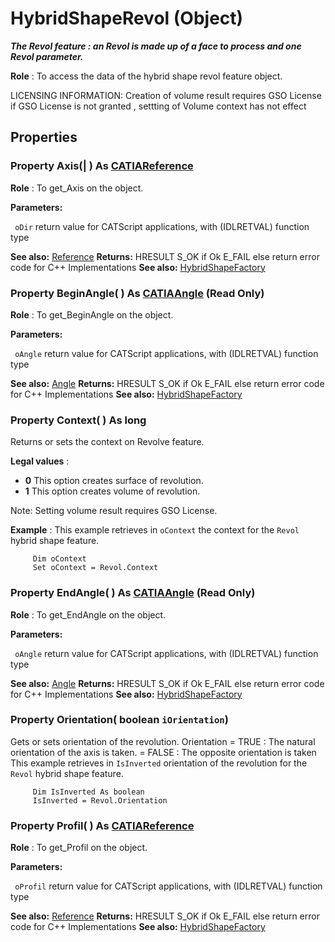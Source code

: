 # HybridShapeRevol (Object)

**_The Revol feature : an Revol is made up of a face to process and one Revol parameter._**

**Role** : To access the data of the hybrid shape revol feature object.

LICENSING INFORMATION: Creation of volume result requires GSO License
if GSO License is not granted , settting of Volume context has not effect

## Properties

### Property **Axis**(| ) As [CATIAReference](../InfInterfaces/interface_Reference_17481.md)

   **Role** : To get_Axis on the object.

**Parameters:**

` oDir`      return value for CATScript applications, with (IDLRETVAL) function type

**See also:**      [Reference](../InfInterfaces/interface_Reference_17481.md) **Returns:**      HRESULT S_OK if Ok E_FAIL else return error code for C++ Implementations  **See also:**      [HybridShapeFactory](../GSMInterfaces/interface_HybridShapeFactory_68680.md) 
### Property **BeginAngle**( ) As [CATIAAngle](../KnowledgeInterfaces/interface_Angle_5497.md) (Read Only)

   **Role** : To get_BeginAngle on the object.

**Parameters:**

` oAngle`      return value for CATScript applications, with (IDLRETVAL) function type

**See also:**      [Angle](../KnowledgeInterfaces/interface_Angle_5497.md) **Returns:**      HRESULT S_OK if Ok E_FAIL else return error code for C++ Implementations  **See also:**      [HybridShapeFactory](../GSMInterfaces/interface_HybridShapeFactory_68680.md) 
### Property **Context**( ) As long

   Returns or sets the context on Revolve feature.

**Legal values** :

  * **0** This option creates surface of revolution.
  * **1** This option creates volume of revolution.

Note: Setting volume result requires GSO License.

**Example** :      This example retrieves in `oContext` the context for the `Revol` hybrid shape feature.

```VBScript
     Dim oContext
     Set oContext = Revol.Context

```

### Property **EndAngle**( ) As [CATIAAngle](../KnowledgeInterfaces/interface_Angle_5497.md) (Read Only)

   **Role** : To get_EndAngle on the object.

**Parameters:**

` oAngle`      return value for CATScript applications, with (IDLRETVAL) function type

**See also:**      [Angle](../KnowledgeInterfaces/interface_Angle_5497.md) **Returns:**      HRESULT S_OK if Ok E_FAIL else return error code for C++ Implementations  **See also:**      [HybridShapeFactory](../GSMInterfaces/interface_HybridShapeFactory_68680.md) 
### Property **Orientation**( boolean  `iOrientation`)

   Gets or sets orientation of the revolution. Orientation = TRUE : The natural orientation of the axis is taken. = FALSE : The opposite orientation is taken This example retrieves in `IsInverted` orientation of the revolution for the `Revol` hybrid shape feature.

```VBScript
     Dim IsInverted As boolean
     IsInverted = Revol.Orientation

```

### Property **Profil**( ) As [CATIAReference](../InfInterfaces/interface_Reference_17481.md)

   **Role** : To get_Profil on the object.

**Parameters:**

` oProfil`      return value for CATScript applications, with (IDLRETVAL) function type

**See also:**      [Reference](../InfInterfaces/interface_Reference_17481.md) **Returns:**      HRESULT S_OK if Ok E_FAIL else return error code for C++ Implementations  **See also:**      [HybridShapeFactory](../GSMInterfaces/interface_HybridShapeFactory_68680.md)